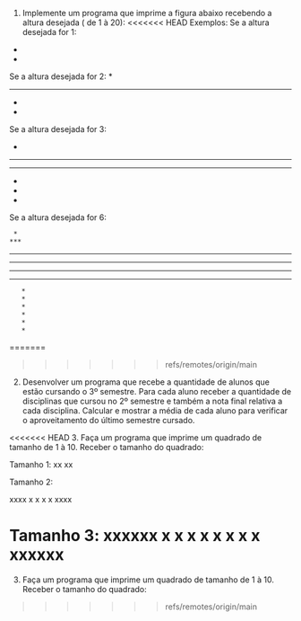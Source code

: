 1. Implemente um programa que imprime a figura abaixo recebendo a altura desejada ( de 1 à 20):
<<<<<<< HEAD
Exemplos:
Se a altura desejada for 1:

*
*

Se a altura desejada for 2:
 *
***
 *
 *

Se a altura desejada for 3:

   *
 ***
*****
   *
   *
   *  

Se a altura desejada for 6:

     *
    *** 
   *****
  *******
 *********
***********
       *
       *
       *  
       *
       *
       *
=======
>>>>>>> refs/remotes/origin/main

2. Desenvolver um programa que recebe a quantidade de alunos que estão cursando o 3º semestre. 
Para cada aluno receber a quantidade de disciplinas que cursou no 2º semestre e também a nota final relativa a cada disciplina. Calcular e mostrar a média de cada aluno para verificar o aproveitamento do último semestre cursado.

<<<<<<< HEAD
3. Faça um programa que imprime um quadrado de tamanho de 1 à 10. Receber o tamanho do quadrado:

Tamanho 1:
xx
xx

Tamanho 2:

xxxx
x  x
x  x
xxxx

Tamanho 3:
xxxxxx
x    x
x    x
x    x
x    x
xxxxxx
=======
3. Faça um programa que imprime um quadrado de tamanho de 1 à 10. Receber o tamanho do quadrado:
>>>>>>> refs/remotes/origin/main
